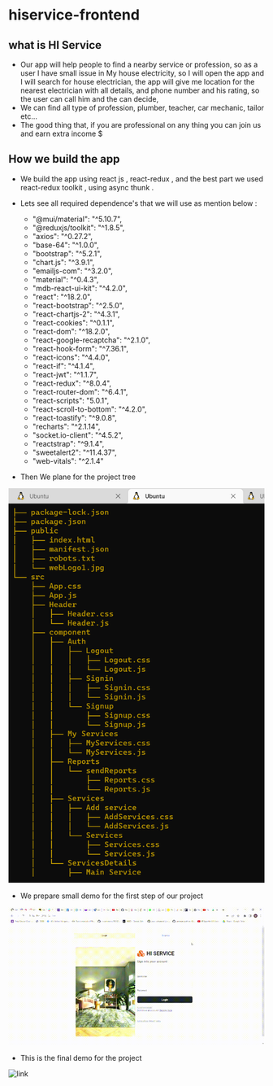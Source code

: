 # hiservice-frontend

## what is HI Service 

* Our app will help people to find a nearby service or profession, so as a user I have small issue in My house electricity, so I will open the app and I will search for house electrician, the app will give me location for the nearest electrician with all details, and phone number and his rating, so the user can call him and the can decide,
* We can find all type of profession, plumber, teacher, car mechanic, tailor etc…
* The good thing that, if you are professional on any thing you can join us and earn extra income $ 

## How we build the app 

* We build the app using react js , react-redux , and the best part we used react-redux toolkit , using async thunk .


* Lets see all required dependence's that we will use as mention below :

    * "@mui/material": "^5.10.7",
    * "@reduxjs/toolkit": "^1.8.5",
    * "axios": "^0.27.2",
    * "base-64": "^1.0.0",
    * "bootstrap": "^5.2.1",
    * "chart.js": "^3.9.1",
    * "emailjs-com": "^3.2.0",
    * "material": "^0.4.3",
    * "mdb-react-ui-kit": "^4.2.0",
    * "react": "^18.2.0",
    * "react-bootstrap": "^2.5.0",
    * "react-chartjs-2": "^4.3.1",
    * "react-cookies": "^0.1.1",
    * "react-dom": "^18.2.0",
    * "react-google-recaptcha": "^2.1.0",
    * "react-hook-form": "^7.36.1",
    * "react-icons": "^4.4.0",
    * "react-if": "^4.1.4",
    * "react-jwt": "^1.1.7",
    * "react-redux": "^8.0.4",
    * "react-router-dom": "^6.4.1",
    * "react-scripts": "5.0.1",
    * "react-scroll-to-bottom": "^4.2.0",
    * "react-toastify": "^9.0.8",
    * "recharts": "^2.1.14",
    * "socket.io-client": "^4.5.2",
    * "reactstrap": "^9.1.4",
    * "sweetalert2": "^11.4.37",
    * "web-vitals": "^2.1.4"


* Then We plane for the project tree 

![link](./images/Screenshot%20(552).png)

* We prepare small demo for the first step of our project 

![link](./images/React%20App%20demo.gif)

* This is the final demo for the project 

![link](./images/ourApp.gif)